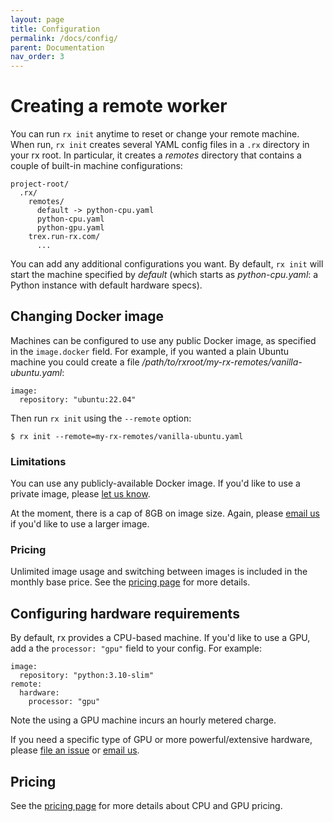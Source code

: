 ```yaml
---
layout: page
title: Configuration
permalink: /docs/config/
parent: Documentation
nav_order: 3
---
```


# Creating a remote worker

You can run `rx init` anytime to reset or change your remote machine. When run,
`rx init` creates several YAML config files in a `.rx` directory in your
rx root. In particular, it creates a _remotes_ directory that contains
a couple of built-in machine configurations:

    project-root/
      .rx/
        remotes/
          default -> python-cpu.yaml
          python-cpu.yaml
          python-gpu.yaml
        trex.run-rx.com/
          ...

You can add any additional configurations you want. By default, `rx init` will
start the machine specified by _default_ (which starts as _python-cpu.yaml_: a
Python instance with default hardware specs).

## Changing Docker image

Machines can be configured to use any public Docker image, as specified in
the `image.docker` field. For example, if you wanted a plain Ubuntu machine
you could create a file _/path/to/rxroot/my-rx-remotes/vanilla-ubuntu.yaml_:

    image:
      repository: "ubuntu:22.04"

Then run `rx init` using the `--remote` option:

    $ rx init --remote=my-rx-remotes/vanilla-ubuntu.yaml

### Limitations

You can use any publicly-available Docker image. If you'd like to use a
private image, please [let us know](https://github.com/run-rx/rx/issues).

At the moment, there is a cap of 8GB on image size. Again, please
[email us](mailto:eng@run-rx.com) if you'd like to use a larger image.

### Pricing

Unlimited image usage and switching between images is included in the monthly
base price. See the [pricing page](https://www.run-rx.com/pricing) for more
details.

## Configuring hardware requirements

By default, rx provides a CPU-based machine. If you'd like to use a GPU, add
a the `processor: "gpu"` field to your config. For example:

    image:
      repository: "python:3.10-slim"
    remote:
      hardware:
        processor: "gpu"

Note the using a GPU machine incurs an hourly metered charge.

If you need a specific type of GPU or more powerful/extensive hardware, please
[file an issue](https://github.com/run-rx/rx/issues) or [email
us](mailto:eng@run-rx.com).

## Pricing

See the [pricing page](https://www.run-rx.com/pricing) for more details about
CPU and GPU pricing.
